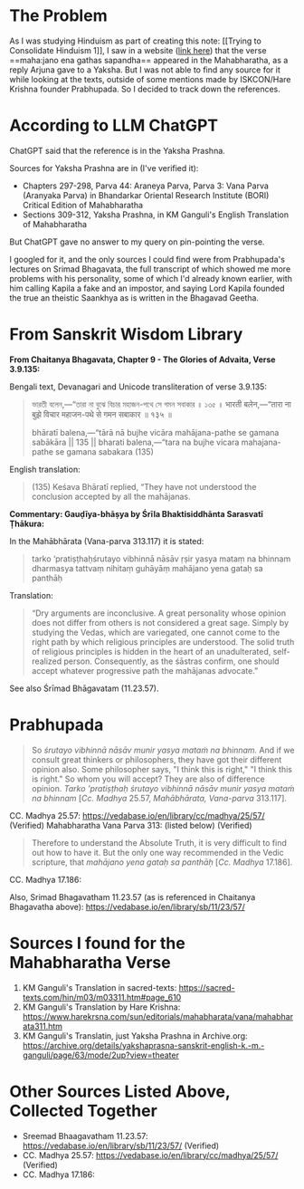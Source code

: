 # The Problem
As I was studying Hinduism as part of creating this note: [[Trying to Consolidate Hinduism 1]], I saw in a website ([link here](https://web.archive.org/web/20210120002556/http://sanatanadhara.com/antakarana/)) that the verse ==maha:jano ena gathas sapandha== appeared in the Mahabharatha, as a reply Arjuna gave to a Yaksha. But I was not able to find any source for it while looking at the texts, outside of some mentions made by ISKCON/Hare Krishna founder Prabhupada. So I decided to track down the references.
# According to LLM ChatGPT

ChatGPT said that the reference is in the Yaksha Prashna.

Sources for Yaksha Prashna are in (I've verified it):

- Chapters 297-298, Parva 44: Araneya Parva, Parva 3: Vana Parva (Aranyaka Parva) in Bhandarkar Oriental Research Institute (BORI) Critical Edition of Mahabharatha
- Sections 309-312, Yaksha Prashna, in KM Ganguli's English Translation of Mahabharatha

But ChatGPT gave no answer to my query on pin-pointing the verse.

I googled for it, and the only sources I could find were from Prabhupada's lectures on Srimad Bhagavata, the full transcript of which showed me more problems with his personality, some of which I'd already known earlier, with him calling Kapila a fake and an impostor, and saying Lord Kapila founded the true an theistic Saankhya as is written in the Bhagavad Geetha.

# From Sanskrit Wisdom Library

**From Chaitanya Bhagavata, Chapter 9 - The Glories of Advaita, Verse 3.9.135:**

Bengali text, Devanagari and Unicode transliteration of verse 3.9.135:

> 
> ভারতী বলেন,—“তারা না বুঝে বিচার মহাজন-পথে সে গমন সবাকার ॥ ১৩৫ ॥
> भारती बलेन,—“तारा ना बुझे विचार महाजन-पथे से गमन सबाकार ॥ १३५ ॥
> 
> bhāratī balena,—“tārā nā bujhe vicāra mahājana-pathe se gamana sabākāra || 135 ||
> bharati balena,—“tara na bujhe vicara mahajana-pathe se gamana sabakara (135)

English translation:

> (135) Keśava Bhāratī replied, “They have not understood the conclusion accepted by all the mahājanas.

**Commentary: Gauḍīya-bhāṣya by Śrīla Bhaktisiddhānta Sarasvatī Ṭhākura:**

In the Mahābhārata (Vana-parva 313.117) it is stated:

> tarko ‘pratiṣṭhaḥśrutayo vibhinnā nāsāv ṛṣir yasya mataṃ na bhinnam dharmasya tattvaṃ nihitaṃ guhāyāṃ mahājano yena gataḥ sa panthāḥ

Translation:

> “Dry arguments are inconclusive. A great personality whose opinion does not differ from others is not considered a great sage. Simply by studying the Vedas, which are variegated, one cannot come to the right path by which religious principles are understood. The solid truth of religious principles is hidden in the heart of an unadulterated, self-realized person. Consequently, as the śāstras confirm, one should accept whatever progressive path the mahājanas advocate.”

See also Śrīmad Bhāgavatam (11.23.57).

# Prabhupada

> So _śrutayo vibhinnā nāsāv munir yasya mataṁ na bhinnam._ And if we consult great thinkers or philosophers, they have got their different opinion also. Some philosopher says, "I think this is right," "I think this is right." So whom you will accept? They are also of difference opinion. _Tarko 'pratiṣṭhaḥ śrutayo vibhinnā nāsāv munir yasya mataṁ na bhinnam_ [_Cc. Madhya_ 25.57, _Mahābhārata, Vana-parva_ 313.117].

CC. Madhya 25.57: https://vedabase.io/en/library/cc/madhya/25/57/ (Verified)
Mahabharatha Vana Parva 313: (listed below) (Verified)

> Therefore to understand the Absolute Truth, it is very difficult to find out how to have it. But the only one way recommended in the Vedic scripture, that _mahājano yena gataḥ sa panthāḥ_ [_Cc. Madhya_ 17.186].

CC. Madhya 17.186: 

Also,
Srimad Bhagavatham 11.23.57 (as is referenced in Chaitanya Bhagavatha above): https://vedabase.io/en/library/sb/11/23/57/

# Sources I found for the Mahabharatha Verse
1. KM Ganguli's Translation in sacred-texts: https://sacred-texts.com/hin/m03/m03311.htm#page_610
2. KM Ganguli's Translation by Hare Krishna: https://www.harekrsna.com/sun/editorials/mahabharata/vana/mahabharata311.htm
3. KM Ganguli's Translatin, just Yaksha Prashna in Archive.org: https://archive.org/details/yakshaprasna-sanskrit-english-k.-m.-ganguli/page/63/mode/2up?view=theater

# Other Sources Listed Above, Collected Together
- Sreemad Bhaagavatham 11.23.57: https://vedabase.io/en/library/sb/11/23/57/ (Verified)
- CC. Madhya 25.57: https://vedabase.io/en/library/cc/madhya/25/57/ (Verified)
- CC. Madhya 17.186: 